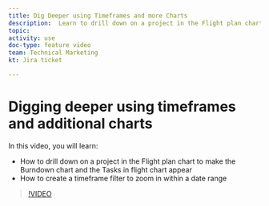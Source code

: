 ```yaml
---
title: Dig Deeper using Timeframes and more Charts
description:  Learn to drill down on a project in the Flight plan chart to make the Burndown chart and the Tasks in flight chart appear in [!DNL Adobe Workfront].
topic: 
activity: use
doc-type: feature video
team: Technical Marketing
kt: Jira ticket 

---
```

# Digging deeper using timeframes and additional charts

In this video, you will learn:

* How to drill down on a project in the Flight plan chart to make the Burndown chart and the Tasks in flight chart appear
* How to create a timeframe filter to zoom in within a date range

>[!VIDEO](https://video.tv.adobe.com/v/335048/?quality=12)
